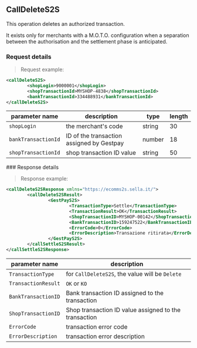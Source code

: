 ## CallDeleteS2S

This operation deletes an authorized transaction. 

It exists only for merchants with a M.O.T.O. configuration when a separation between the authorisation and the settlement phase is anticipated.

### Request details

> Request example: 

```xml
<callDeleteS2S>
		<shopLogin>9000001</shopLogin>
		<shopTransactionId>MYSHOP-4838</shopTransactionId>
		<bankTransactionId>334488931</bankTransactionId>
</callDeleteS2S>
```


| parameter name | description | type | length | 
| -------------- | ----------- | -----|--------| 
| `shopLogin` | the merchant's code | string | 30 |  
| `bankTransactionId` | ID of the transaction assigned by Gestpay | number | 18
| `shopTransactionId` | shop transaction ID value | string | 50 

### Response details 

> Response example: 

```xml
<callDeleteS2SResponse xmlns="https://ecomms2s.sella.it/">
		<callDeleteS2SResult>
				<GestPayS2S>
						<TransactionType>Settle</TransactionType>
						<TransactionResult>OK</TransactionResult>
						<ShopTransactionID>MYSHOP-00142</ShopTransactionID>
						<BankTransactionID>159247522</BankTransactionID>
						<ErrorCode>0</ErrorCode>
						<ErrorDescription>Transazione ritirata</ErrorDescription>
				</GestPayS2S>
		</callSettleS2SResult>
</callSettleS2SResponse>
```

| parameter name | description |  
| -------------- | ----------- | 
| `TransactionType` | for `CallDeleteS2S`, the value will be `Delete` | 
| `TransactionResult` | `OK` or `KO` | 
| `BankTransactionID` | Bank transaction ID assigned to the transaction 
| `ShopTransactionID` | Shop transaction ID value assigned to the transaction
| `ErrorCode` | transaction error code | 
| `ErrorDescription` | transaction error description

